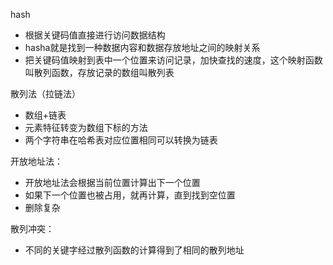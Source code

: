 hash 
- 根据关键码值直接进行访问数据结构
- hasha就是找到一种数据内容和数据存放地址之间的映射关系
- 把关键码值映射到表中一个位置来访问记录，加快查找的速度，这个映射函数叫散列函数，存放记录的数组叫散列表

散列法（拉链法）
- 数组+链表
- 元素特征转变为数组下标的方法
- 两个字符串在哈希表对应位置相同可以转换为链表

开放地址法：
- 开放地址法会根据当前位置计算出下一个位置
- 如果下一个位置也被占用，就再计算，直到找到空位置
- 删除复杂

散列冲突：
- 不同的关键字经过散列函数的计算得到了相同的散列地址
